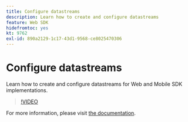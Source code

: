 ```yaml
---
title: Configure datastreams
description: Learn how to create and configure datastreams
feature: Web SDK
hidefromtoc: yes
kt: 9762
exl-id: 890a2129-1c17-43d1-9568-ce8025470306
---
```

# Configure datastreams

Learn how to create and configure datastreams for Web and Mobile SDK implementations.

>[!VIDEO](https://video.tv.adobe.com/v/340825?quality=12&learn=on)

For more information, please visit [the documentation](https://experienceleague.adobe.com/docs/experience-platform/edge/fundamentals/datastreams.html).
